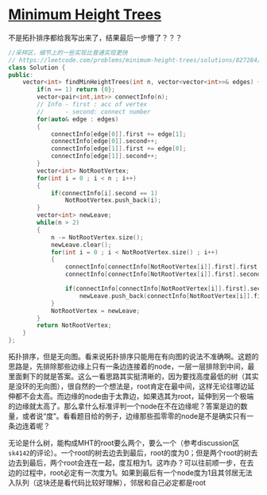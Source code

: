 # [Minimum Height Trees](https://leetcode.com/problems/minimum-height-trees)

不是拓扑排序都给我写出来了，结果最后一步懵了？？？
```c++
//采样区，细节上的一些实现比普通实现更快
// https://leetcode.com/problems/minimum-height-trees/solutions/827284/c-99-tc-with-explanation-using-bfs-top-sort 更好理解
class Solution {
public:
    vector<int> findMinHeightTrees(int n, vector<vector<int>>& edges) {
        if(n == 1) return {0};
        vector<pair<int,int>> connectInfo(n);
        // Info - first : acc of vertex
        //      - second: connect number
        for(auto& edge : edges)
        {
            connectInfo[edge[0]].first += edge[1];
            connectInfo[edge[0]].second++;
            connectInfo[edge[1]].first += edge[0];
            connectInfo[edge[1]].second++;
        }
        vector<int> NotRootVertex;
        for(int i = 0 ; i < n ; i++)
        {
            if(connectInfo[i].second == 1)
                NotRootVertex.push_back(i);
        }
        vector<int> newLeave;
        while(n > 2)
        {
            n -= NotRootVertex.size();
            newLeave.clear();
            for(int i = 0 ; i < NotRootVertex.size() ; i++)
            {
                connectInfo[connectInfo[NotRootVertex[i]].first].first -= NotRootVertex[i];
                connectInfo[connectInfo[NotRootVertex[i]].first].second--;

                if(connectInfo[connectInfo[NotRootVertex[i]].first].second == 1)
                    newLeave.push_back(connectInfo[NotRootVertex[i]].first);
            }
            NotRootVertex = newLeave;
        }
        return NotRootVertex;
    }
};
```
拓扑排序，但是无向图。看来说拓扑排序只能用在有向图的说法不准确啊。这题的思路是，先排除那些边缘上只有一条边连接着的node，一层一层排除到中间，最里面剩下的就是答案。这么一看思路其实挺清晰的，因为要找高度最低的树（其实是没环的无向图），很自然的一个想法是，root肯定在最中间，这样无论往哪边延伸都不会太高。而边缘的node由于太靠边，如果选其为root，延伸到另一个极端的边缘就太高了。那么拿什么标准评判一个node在不在边缘呢？答案是边的数量，或者说“度”。看看题目给的例子，边缘那些孤零零的node是不是确实只有一条边连着呢？

无论是什么树，能构成MHT的root要么两个，要么一个（参考discussion区`sk4142`的评论）。一个root的树去边去到最后，root的度为0；但是两个root的树去边去到最后，两个root会连在一起，度互相为1。这咋办？可以往前顺一步，在去边的过程中，root必定有一次度为1。如果到最后有一个node度为1且其邻居无法入队列（这块还是看代码比较好理解），邻居和自己必定都是root